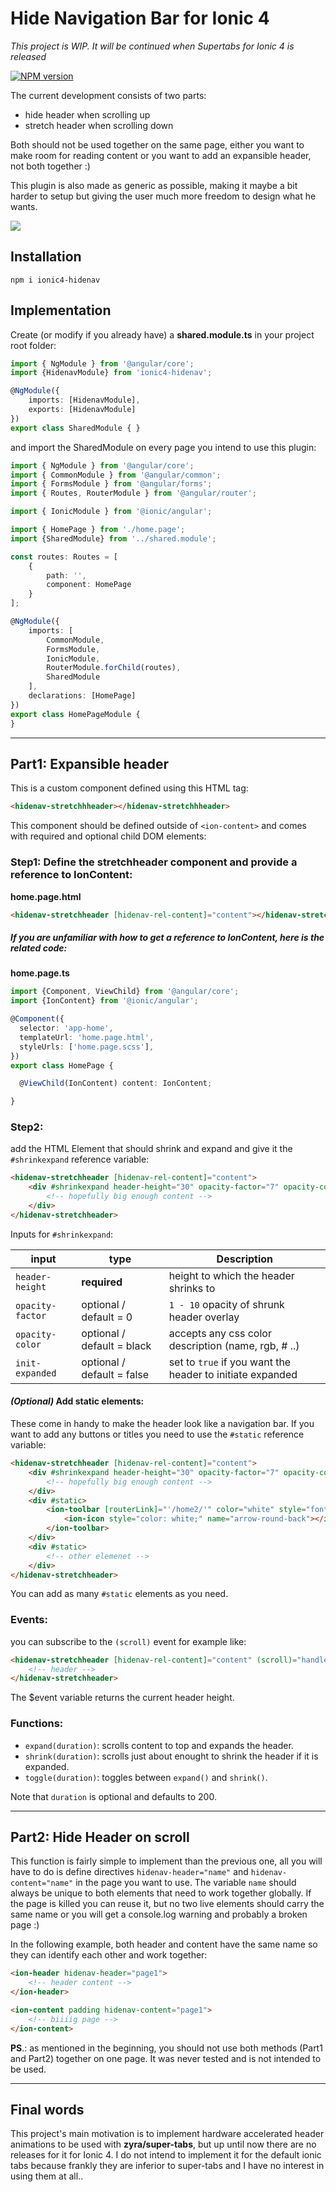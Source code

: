 # Hide Navigation Bar for Ionic 4
*This project is WIP. It will be continued when Supertabs for Ionic 4 is released*

[![NPM version][npm-image]][npm-url]

The current development consists of two parts:
- hide header when scrolling up
- stretch header when scrolling down

Both should not be used together on the same page, either you want to make room for reading content or you want to add an expansible header, not both together :)

This plugin is also made as generic as possible, making it maybe a bit harder to setup but giving the user much more freedom to design what he wants.

![](https://github.com/heidji/readme-content/blob/master/stretch-hide-v4.gif?raw=true)

## Installation

```
npm i ionic4-hidenav
```

## Implementation

Create (or modify if you already have) a **shared.module.ts** in your project root folder:

```typescript
import { NgModule } from '@angular/core';
import {HidenavModule} from 'ionic4-hidenav';

@NgModule({
    imports: [HidenavModule],
    exports: [HidenavModule]
})
export class SharedModule { }
```
and import the SharedModule on every page you intend to use this plugin:

```typescript
import { NgModule } from '@angular/core';
import { CommonModule } from '@angular/common';
import { FormsModule } from '@angular/forms';
import { Routes, RouterModule } from '@angular/router';

import { IonicModule } from '@ionic/angular';

import { HomePage } from './home.page';
import {SharedModule} from '../shared.module';

const routes: Routes = [
    {
        path: '',
        component: HomePage
    }
];

@NgModule({
    imports: [
        CommonModule,
        FormsModule,
        IonicModule,
        RouterModule.forChild(routes),
        SharedModule
    ],
    declarations: [HomePage]
})
export class HomePageModule {
}
```
---

## Part1: Expansible header
This is a custom component defined using this HTML tag:
```html
<hidenav-stretchhheader></hidenav-stretchhheader>
```
This component should be defined outside of `<ion-content>` and comes with required and optional child DOM elements:

### Step1: Define the stretchheader component and provide a reference to IonContent:

**home.page.html**
```html
<hidenav-stretchheader [hidenav-rel-content]="content"></hidenav-stretchheader>
```
##### If you are unfamiliar with how to get a reference to IonContent, here is the related code:

**home.page.ts**
```typescript
import {Component, ViewChild} from '@angular/core';
import {IonContent} from '@ionic/angular';

@Component({
  selector: 'app-home',
  templateUrl: 'home.page.html',
  styleUrls: ['home.page.scss'],
})
export class HomePage {

  @ViewChild(IonContent) content: IonContent;

}
```
### Step2: 

add the HTML Element that should shrink and expand and give it the `#shrinkexpand` reference variable:

```html
<hidenav-stretchheader [hidenav-rel-content]="content">
    <div #shrinkexpand header-height="30" opacity-factor="7" opacity-color="black">
        <!-- hopefully big enough content -->
    </div>
</hidenav-stretchheader>
```
Inputs for `#shrinkexpand`:

| input             | type                         | Description                                                   |
| ----------------- | ---------------------------- | ------------------------------------------------------------- |
| `header-height`   | **required**                 | height to which the header shrinks to                         |
| `opacity-factor`  | optional / default = 0       | `1 - 10` opacity of shrunk header overlay                     |
| `opacity-color`   | optional / default = black   | accepts any css color description (name, rgb, # ..)           |
| `init-expanded`   | optional / default = false   | set to `true` if you want the header to initiate expanded     |

#### *(Optional)* Add static elements:
These come in handy to make the header look like a navigation bar. If you want to add any buttons or titles you need to use the `#static` reference variable:
```html
<hidenav-stretchheader [hidenav-rel-content]="content">
    <div #shrinkexpand header-height="30" opacity-factor="7" opacity-color="black">
        <!-- hopefully big enough content -->
    </div>
    <div #static>
        <ion-toolbar [routerLink]="'/home2/'" color="white" style="font-size: 46px">
            <ion-icon style="color: white;" name="arrow-round-back"></ion-icon>
        </ion-toolbar>
    </div>
    <div #static>
        <!-- other elemenet -->
    </div>
</hidenav-stretchheader>
```
You can add as many `#static` elements as you need.

### Events: 
you can subscribe to the `(scroll)` event for example like:
```html
<hidenav-stretchheader [hidenav-rel-content]="content" (scroll)="handleScrollEvent($event)">
    <!-- header -->
</hidenav-stretchheader>
```
The $event variable returns the current header height.
### Functions:

- `expand(duration)`: scrolls content to top and expands the header.
- `shrink(duration)`: scrolls just about enought to shrink the header if it is expanded.
- `toggle(duration)`: toggles between `expand()` and `shrink()`.

Note that `duration` is optional and defaults to 200.

---
## Part2: Hide Header on scroll
This function is fairly simple to implement than the previous one, all you will have to do is define directives `hidenav-header="name"` and `hidenav-content="name"` in the page you want to use.
The variable `name` should always be unique to both elements that need to work together globally. If the page is killed you can reuse it, but no two live elements should carry the same name or you will get a console.log warning and probably a broken page :)

In the following example, both header and content have the same name so they can identify each other and work together:
```html
<ion-header hidenav-header="page1">
    <!-- header content -->
</ion-header>

<ion-content padding hidenav-content="page1">
    <!-- biiiig page -->
</ion-content>
```

**PS**.: as mentioned in the beginning, you should not use both methods (Part1 and Part2) together on one page. It was never tested and is not intended to be used.

---
## Final words
This project's main motivation is to implement hardware accelerated header animations to be used with **zyra/super-tabs**, but up until now there are no releases for it for Ionic 4. I do not intend to implement it for the default ionic tabs because frankly they are inferior to super-tabs and I have no interest in using them at all..

[npm-url]: https://npmjs.org/package/ionic4-hidenav
[npm-image]: https://img.shields.io/badge/npm-0.0.5-green.svg
 
